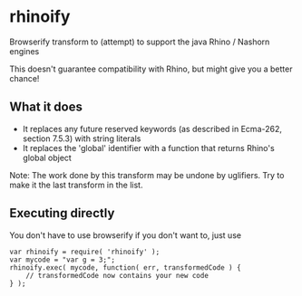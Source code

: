 # rhinoify
Browserify transform to (attempt) to support the java Rhino / Nashorn engines

This doesn't guarantee compatibility with Rhino, but might give you a better chance!

## What it does
* It replaces any future reserved keywords (as described in Ecma-262, section 7.5.3) with string literals
* It replaces the 'global' identifier with a function that returns Rhino's global object

Note: The work done by this transform may be undone by uglifiers. Try to make it the last transform in the list.

## Executing directly
You don't have to use browserify if you don't want to, just use
```
var rhinoify = require( 'rhinoify' );
var mycode = "var g = 3;";
rhinoify.exec( mycode, function( err, transformedCode ) {
	// transformedCode now contains your new code
} );
```
